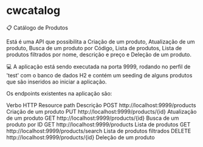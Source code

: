 # cwcatalog
:clipboard: Catálogo de Produtos

Está é uma API que possibilita a Criação de um produto, Atualização de um produto, Busca de um produto por Código, Lista de produtos, Lista de produtos filtrados por nome, descrição e preço e Deleção de um produto.

:computer: A aplicação está sendo executada na porta 9999, rodando no perfil de 'test' com o banco de dados H2 e contém um seeding de alguns produtos que são inseridos ao iniciar a aplicação.

Os endpoints existentes na aplicação são:

Verbo HTTP	Resource path                             	Descrição
POST	      http://localhost:9999/products				      Criação de um produto
PUT		      http://localhost:9999/products/{id}			    Atualização de um produto
GET		      http://localhost:9999/products/{id}			    Busca de um produto por ID
GET		      http://localhost:9999/products				      Lista de produtos
GET		      http://localhost:9999/products/search		    Lista de produtos filtrados
DELETE	   	http://localhost:9999/products/{id}			    Deleção de um produto
